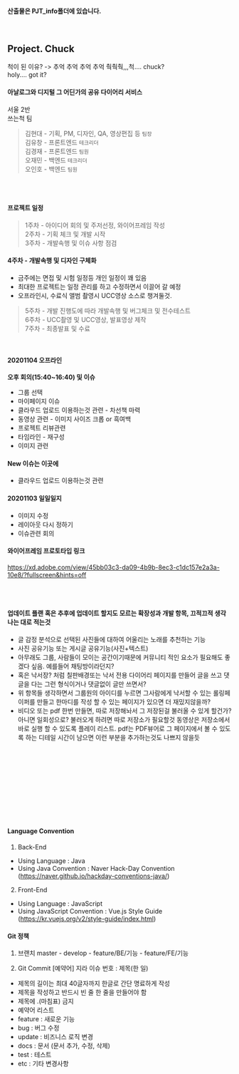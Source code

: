 #### 산출물은 PJT_info폴더에 있습니다.<br><br><br>



## Project. Chuck<br>

척이 된 이유? -> 추억 추억 추억 추억 춱춱춱,,,척.... chuck?<br>
holy.... got it?

#### 아날로그와 디지털 그 어딘가의 공유 다이어리 서비스<br>

서울 2반<br>
쓰는척 팀<br>
>
>김현대 - 기획, PM, 디자인, QA, 영상편집 등 `팀장`<br>
>김유창 - 프론트엔드 `테크리더`<br>
>김경재 - 프론트엔드 `팀원`<br>
>오재민 - 백엔드 `테크리더`<br>
>오인호 - 백엔드 `팀원`

<br><br>

#### 프로젝트 일정


>1주차 - 아이디어 회의 및 주저선정, 와이어프레임 작성<br>
>2주차 - 기획 체크 및 개발 시작<br>
>3주차 - 개발속행 및 이슈 사항 점검
#### 4주차 - 개발속행 및 디자인 구체화
- 금주에는 면접 및 시험 일정등 개인 일정이 꽤 있음
- 최대한 프로젝트는 일정 관리를 하고 수정하면서 이끌어 갈 예정
- 오프라인시, 수료식 앨범 촬영시 UCC영상 소스로 챙겨둘것.
>5주차 - 개발 진행도에 따라 개발속행 및 버그체크 및 전수테스트<br>
>6주차 - UCC촬영 및 UCC영상, 발표영상 제작<br>
>7주차 - 최종발표 및 수료<br>
<br>


#### 20201104 오프라인
**오후 회의(15:40~16:40) 및 이슈**
- 그룹 선택
- 마이페이지 이슈
- 클라우드 업로드 이용하는것 관련 - 차선책 마력
- 동영상 관련 - 이미지 사이즈 크롭 or 흑여백
- 프로젝트 리뷰관련
- 타임라인 - 재구성
- 이미지 관련








#### New 이슈는 이곳에

- 클라우드 업로드 이용하는것 관련



#### 20201103 일일일지
- 이미지 수정
- 레이아웃 다시 정하기
- 이슈관련 회의





#### 와이어프레임 프로토타입 링크
https://xd.adobe.com/view/45bb03c3-da09-4b9b-8ec3-c1dc157e2a3a-10e8/?fullscreen&hints=off


<br><br>
#### 업데이트 플랜 혹은 추후에 업데이트 할지도 모르는 확장성과 개발 항목, 끄적끄적 생각나는 대로 적는것
- 글 감정 분석으로 선택된 사진들에 대하여 어울리는 노래를 추천하는 기능
- 사진 공유기능 또는 게시글 공유기능(사진+텍스트)
- 아무래도 그룹, 사람들이 모이는 공간이기때문에 커뮤니티 적인 요소가 필요해도 좋겠다 싶음. 예를들어 채팅방이라던지? 
- 혹은 낙서장? 처럼 칠판배경또는 낙서 전용 다이어리 페이지를 만들어 글을 쓰고 댓글을 다는 그런 형식이거나 댓글없이 글만 쓰면서?
- 위 항목들 생각하면서 그룹원의 아이디를 누르면 그사람에게 낙서할 수 있는 롤링페이퍼를 만들고 한마디를 작성 할 수 있는 페이지가 있으면 더 재밌지않을까?
- 비디오 또는 pdf 한번 만들면, 따로 저장해놔서 그 저장된걸 불러올 수 있게 할건가?
아니면 일회성으로? 불러오게 하려면 따로 저장소가 필요할것 동영상은 저장소에서 바로 실행 할 수 있도록 플레이 리스트. pdf는 PDF뷰어로 그 페이지에서 볼 수 있도록 하는 디테일
시간이 남으면 이런 부분을 추가하는것도 나쁘지 않을듯


<br><br><br>
-------------------------------------------------------------------------------------------------------------------
<br><br><br>


#### Language Convention
1) Back-End
- Using Language : Java
- Using Java Convention : Naver Hack-Day Convention
  (https://naver.github.io/hackday-conventions-java/)

2) Front-End
- Using Language : JavaScript
- Using JavaScript Convention : Vue.js Style Guide
  (https://kr.vuejs.org/v2/style-guide/index.html)


#### Git 정책
1) 브랜치
master - develop    - feature/BE/기능
                    - feature/FE/기능


2) Git Commit [예약어] 지라 이슈 번호 : 제목(한 일)
- 제목의 길이는 최대 40글자까지 한글로 간단 명료하게 작성
- 제목을 작성하고 반드시 빈 줄 한 줄을 만들어야 함
- 제목에 .(마침표) 금지
- 예약어 리스트
- feature : 새로운 기능
- bug : 버그 수정
- update : 비즈니스 로직 변경
- docs : 문서 (문서 추가, 수정, 삭제)
- test : 테스트
- etc : 기타 변경사항




